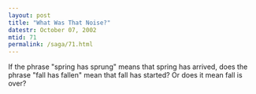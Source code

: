 ```yaml
---
layout: post
title: "What Was That Noise?"
datestr: October 07, 2002
mtid: 71
permalink: /saga/71.html
---
```


If the phrase "spring has sprung" means that spring has arrived,
does the phrase "fall has fallen" mean that fall has started? Or does
it mean fall is over?

